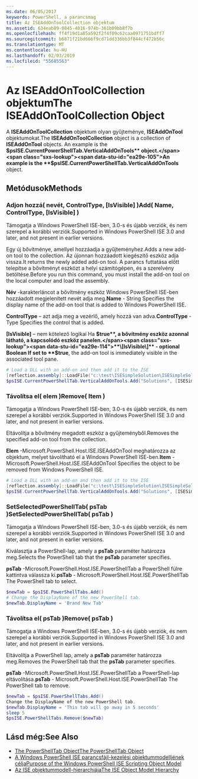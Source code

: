 ```yaml
---
ms.date: 06/05/2017
keywords: PowerShell, a parancsmag
title: Az ISEAddOnToolCollection objektum
ms.assetid: 634eab89-0845-4016-974b-361b09bb8f7b
ms.openlocfilehash: ff4f19d1a85a592f2f4f09c62caa0971751bdff7
ms.sourcegitcommit: b6871f21bd666f9cd71dd336bb3f844cf472b56c
ms.translationtype: MT
ms.contentlocale: hu-HU
ms.lasthandoff: 02/03/2019
ms.locfileid: "55685563"
---
```

# <a name="the-iseaddontoolcollection-object"></a><span data-ttu-id="ea29e-103">Az ISEAddOnToolCollection objektum</span><span class="sxs-lookup"><span data-stu-id="ea29e-103">The ISEAddOnToolCollection Object</span></span>

<span data-ttu-id="ea29e-104">A **ISEAddOnToolCollection** objektum olyan gyűjteménye, **ISEAddOnTool** objektumokat.</span><span class="sxs-lookup"><span data-stu-id="ea29e-104">The **ISEAddOnToolCollection** object is a collection of **ISEAddOnTool** objects.</span></span> <span data-ttu-id="ea29e-105">An example is the **$psISE.CurrentPowerShellTab.VerticalAddOnTools** object.</span><span class="sxs-lookup"><span data-stu-id="ea29e-105">An example is the **$psISE.CurrentPowerShellTab.VerticalAddOnTools** object.</span></span>

## <a name="methods"></a><span data-ttu-id="ea29e-106">Metódusok</span><span class="sxs-lookup"><span data-stu-id="ea29e-106">Methods</span></span>

### <a name="add-name-controltype-isvisible-"></a><span data-ttu-id="ea29e-107">Adjon hozzá\( nevét, ControlType, \[IsVisible\] \)</span><span class="sxs-lookup"><span data-stu-id="ea29e-107">Add\( Name, ControlType, \[IsVisible\] \)</span></span>

<span data-ttu-id="ea29e-108">Támogatja a Windows PowerShell ISE-ben, 3.0-s és újabb verziók, és nem szerepel a korábbi verziók.</span><span class="sxs-lookup"><span data-stu-id="ea29e-108">Supported in Windows PowerShell ISE 3.0 and later, and not present in earlier versions.</span></span>

<span data-ttu-id="ea29e-109">Egy új bővítménye, amellyel hozzáadja a gyűjteményhez.</span><span class="sxs-lookup"><span data-stu-id="ea29e-109">Adds a new add-on tool to the collection.</span></span> <span data-ttu-id="ea29e-110">Az újonnan hozzáadott kiegészítő eszköz adja vissza.</span><span class="sxs-lookup"><span data-stu-id="ea29e-110">It returns the newly added add-on tool.</span></span> <span data-ttu-id="ea29e-111">A parancs futtatása előtt telepítse a bővítményt eszközt a helyi számítógépen, és a szerelvény betöltése.</span><span class="sxs-lookup"><span data-stu-id="ea29e-111">Before you run this command, you must install the add-on tool on the local computer and load the assembly.</span></span>

<span data-ttu-id="ea29e-112">**Név** -karakterláncot a bővítmény eszköz Windows PowerShell ISE-ben hozzáadott megjelenített nevét adja meg.</span><span class="sxs-lookup"><span data-stu-id="ea29e-112">**Name** - String Specifies the display name of the add-on tool that is added to Windows PowerShell ISE.</span></span>

<span data-ttu-id="ea29e-113">**ControlType** – azt adja meg a vezérlő, amely hozzá van adva.</span><span class="sxs-lookup"><span data-stu-id="ea29e-113">**ControlType** -Type Specifies the control that is added.</span></span>

<span data-ttu-id="ea29e-114">**\[IsVisible\]**  – nem kötelező logikai Ha **$true**, a bővítmény eszköz azonnal látható, a kapcsolódó eszköz panelen.</span><span class="sxs-lookup"><span data-stu-id="ea29e-114">**\[IsVisible\]** - optional Boolean If set to **$true**, the add-on tool is immediately visible in the associated tool pane.</span></span>

```powershell
# Load a DLL with an add-on and then add it to the ISE
[reflection.assembly]::LoadFile("c:\test\ISESimpleSolution\ISESimpleSolution.dll")
$psISE.CurrentPowerShellTab.VerticalAddOnTools.Add("Solutions", [ISESimpleSolution.Solution], $true)
```

### <a name="remove-item-"></a><span data-ttu-id="ea29e-115">Távolítsa el\( elem \)</span><span class="sxs-lookup"><span data-stu-id="ea29e-115">Remove\( Item \)</span></span>

<span data-ttu-id="ea29e-116">Támogatja a Windows PowerShell ISE-ben, 3.0-s és újabb verziók, és nem szerepel a korábbi verziók.</span><span class="sxs-lookup"><span data-stu-id="ea29e-116">Supported in Windows PowerShell ISE 3.0 and later, and not present in earlier versions.</span></span>

<span data-ttu-id="ea29e-117">Eltávolítja a bővítmény megadott eszköz a gyűjteményből.</span><span class="sxs-lookup"><span data-stu-id="ea29e-117">Removes the specified add-on tool from the collection.</span></span>

<span data-ttu-id="ea29e-118">**Elem** -Microsoft.PowerShell.Host.ISE.ISEAddOnTool meghatározza az objektum, melyet távolítható el a Windows PowerShell ISE-ben.</span><span class="sxs-lookup"><span data-stu-id="ea29e-118">**Item** - Microsoft.PowerShell.Host.ISE.ISEAddOnTool Specifies the object to be removed from Windows PowerShell ISE.</span></span>

```powershell
# Load a DLL with an add-on and then add it to the ISE
[reflection.assembly]::LoadFile("c:\test\ISESimpleSolution\ISESimpleSolution.dll")
$psISE.CurrentPowerShellTab.VerticalAddOnTools.Add("Solutions", [ISESimpleSolution.Solution], $true)
```

### <a name="setselectedpowershelltab-pstab-"></a><span data-ttu-id="ea29e-119">SetSelectedPowerShellTab\( psTab \)</span><span class="sxs-lookup"><span data-stu-id="ea29e-119">SetSelectedPowerShellTab\( psTab \)</span></span>

<span data-ttu-id="ea29e-120">Támogatja a Windows PowerShell ISE-ben, 3.0-s és újabb verziók, és nem szerepel a korábbi verziók.</span><span class="sxs-lookup"><span data-stu-id="ea29e-120">Supported in Windows PowerShell ISE 3.0 and later, and not present in earlier versions.</span></span>

<span data-ttu-id="ea29e-121">Kiválasztja a PowerShell-lap, amely a **psTab** paraméter határozza meg.</span><span class="sxs-lookup"><span data-stu-id="ea29e-121">Selects the PowerShell tab that the **psTab** parameter specifies.</span></span>

<span data-ttu-id="ea29e-122">**psTab** -Microsoft.PowerShell.Host.ISE.PowerShellTab a PowerShell fülre kattintva válassza ki.</span><span class="sxs-lookup"><span data-stu-id="ea29e-122">**psTab** - Microsoft.PowerShell.Host.ISE.PowerShellTab The PowerShell tab to select.</span></span>

```powershell
$newTab = $psISE.PowerShellTabs.Add()
# Change the DisplayName of the new PowerShell tab.
$newTab.DisplayName = 'Brand New Tab'
```

### <a name="remove-pstab-"></a><span data-ttu-id="ea29e-123">Távolítsa el\( psTab \)</span><span class="sxs-lookup"><span data-stu-id="ea29e-123">Remove\( psTab \)</span></span>

<span data-ttu-id="ea29e-124">Támogatja a Windows PowerShell ISE-ben, 3.0-s és újabb verziók, és nem szerepel a korábbi verziók.</span><span class="sxs-lookup"><span data-stu-id="ea29e-124">Supported in Windows PowerShell ISE 3.0 and later, and not present in earlier versions.</span></span>

<span data-ttu-id="ea29e-125">Eltávolítja a PowerShell lap, amely a **psTab** paraméter határozza meg.</span><span class="sxs-lookup"><span data-stu-id="ea29e-125">Removes the PowerShell tab that the **psTab** parameter specifies.</span></span>

<span data-ttu-id="ea29e-126">**psTab** -Microsoft.PowerShell.Host.ISE.PowerShellTab a PowerShell-lap eltávolítása.</span><span class="sxs-lookup"><span data-stu-id="ea29e-126">**psTab** - Microsoft.PowerShell.Host.ISE.PowerShellTab The PowerShell tab to remove.</span></span>

```powershell
$newTab = $psISE.PowerShellTabs.Add()
Change the DisplayName of the new PowerShell tab.
$newTab.DisplayName = 'This tab will go away in 5 seconds'
sleep 5
$psISE.PowerShellTabs.Remove($newTab)
```

## <a name="see-also"></a><span data-ttu-id="ea29e-127">Lásd még:</span><span class="sxs-lookup"><span data-stu-id="ea29e-127">See Also</span></span>

- [<span data-ttu-id="ea29e-128">The PowerShellTab Object</span><span class="sxs-lookup"><span data-stu-id="ea29e-128">The PowerShellTab Object</span></span>](The-PowerShellTab-Object.md)
- [<span data-ttu-id="ea29e-129">A Windows PowerShell ISE parancsfájl-kezelési objektummodelljének célja</span><span class="sxs-lookup"><span data-stu-id="ea29e-129">Purpose of the Windows PowerShell ISE Scripting Object Model</span></span>](Purpose-of-the-Windows-PowerShell-ISE-Scripting-Object-Model.md)
- [<span data-ttu-id="ea29e-130">Az ISE objektummodell-hierarchiája</span><span class="sxs-lookup"><span data-stu-id="ea29e-130">The ISE Object Model Hierarchy</span></span>](The-ISE-Object-Model-Hierarchy.md)